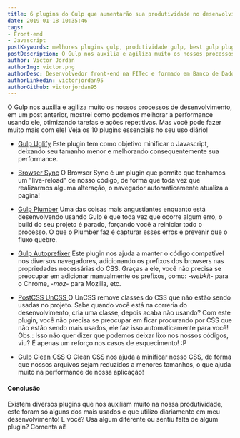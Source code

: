 ```yaml
---
title: 6 plugins do Gulp que aumentarão sua produtividade no desenvolvimento front-end
date: 2019-01-18 10:35:46
tags: 
- Front-end
- Javascript
postKeywords: melhores plugins gulp, produtividade gulp, best gulp plugins, plugins para gulp, plugins gulp, gulp, gulpjs
postDescription: O Gulp nos auxilia e agiliza muito os nossos processos de desenvolvimento, em um post anterior, mostrei como podemos melhorar a performance usando ele, otimizando tarefas e ações repetitivas. Mas você pode fazer muito mais com ele! Veja os 10 plugins essenciais no seu uso diário!
author: Victor Jordan
authorImg: victor.png
authorDesc: Desenvolvedor front-end na FITec e formado em Banco de Dados pela Fatec, apaixonado por usabilidade, performance e UX!
authorLinkedin: victorjordan95
authorGithub: victorjordan95
---
```


O Gulp nos auxilia e agiliza muito os nossos processos de desenvolvimento, em um post anterior, mostrei como podemos melhorar a performance usando ele, otimizando tarefas e ações repetitivas. Mas você pode fazer muito mais com ele! Veja os 10 plugins essenciais no seu uso diário!

<!-- more -->

- [Gulp Uglify](https://www.npmjs.com/package/gulp-uglify)
Este plugin tem como objetivo minificar o Javascript, deixando seu tamanho menor e melhorando consequentemente sua performance.

- [Browser Sync](https://browsersync.io/docs/gulp)
O Browser Sync é um plugin que permite que tenhamos um "live-reload" de nosso código, de forma que toda vez que realizarmos alguma alteração, o navegador automaticamente atualiza a página!

- [Gulp Plumber](https://github.com/floatdrop/gulp-plumber)
Uma das coisas mais angustiantes enquanto está desenvolvendo usando Gulp é que toda vez que ocorre algum erro, o build do seu projeto é parado, forçando você a reiniciar todo o processo. O que o Plumber faz é capturar esses erros e prevenir que o fluxo quebre.

- [Gulp Autoprefixer](https://www.npmjs.com/package/gulp-autoprefixer)
Este plugin nos ajuda a manter o código compatível nos diversos navegadores, adicionando os prefixos dos browsers nas propriedades necessárias do CSS. Graças a ele, você não precisa se preocupar em adicionar manualmente os prefixos, como: _-webkit-_ para o Chrome, _-moz-_ para Mozilla, etc.

- [PostCSS UnCSS ](https://www.npmjs.com/package/postcss-uncss)
O UnCSS remove classes do CSS que não estão sendo usadas no projeto. Sabe quando você está na correria do desenvolvimento, cria uma classe, depois acaba não usando? Com este plugin, você não precisa se preocupar em ficar procurando por CSS que não estão sendo mais usados, ele faz isso automaticamente para você! 
Obs.: Isso não quer dizer que podemos deixar lixo nos nossos códigos, viu? É apenas um reforço nos casos de esquecimento! :P

- [Gulp Clean CSS](https://www.npmjs.com/package/gulp-clean-css)
O Clean CSS nos ajuda a minificar nosso CSS, de forma que nossos arquivos sejam reduzidos a menores tamanhos, o que ajuda muito na performance de nossa aplicação!

#### Conclusão

Existem diversos plugins que nos auxiliam muito na nossa produtividade, este foram só alguns dos mais usados e que utilizo diariamente em meu desenvolvimento! E você? Usa algum diferente ou sentiu falta de algum plugin? Comenta aí! 
